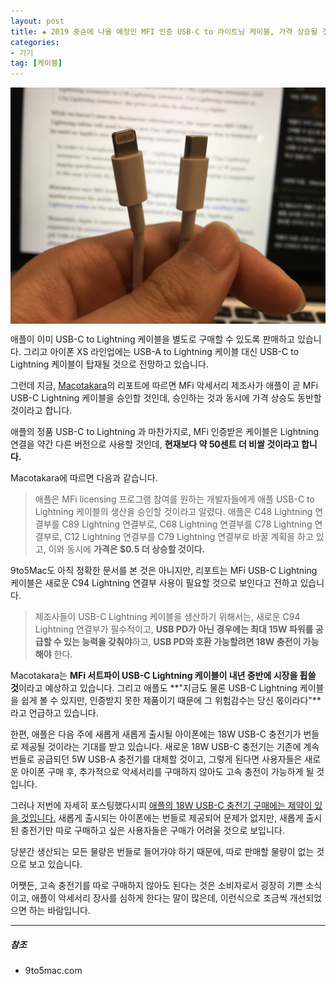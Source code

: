 ```yaml
---  
layout: post  
title: ✚ 2019 중순에 나올 예정인 MFI 인증 USB-C to 라이트닝 케이블, 가격 상승될 것으로 보여..
categories:
- 기기
tag: [케이블]
---  
```

<div class="markdown-image">
<img src="/assets/article_images/2018-09-08-MFi-Lightning/1-1.jpg" alt="" align="middle"/></div>
<p class="drop-korean">
애플이 이미 USB-C to Lightning 케이블을 별도로 구매할 수 있도록 판매하고 있습니다. 그리고 아이폰 XS 라인업에는 USB-A to Lightning 케이블 대신 USB-C to Lightning 케이블이 탑재될 것으로 전망하고 있습니다.
</p>

그런데 지금, [Macotakara](http://www.macotakara.jp/blog/news/entry-35646.html)의 리포트에 따르면 MFi 악세서리 제조사가 애플이 곧 MFi USB-C Lightning 케이블을 승인할 것인데, 승인하는 것과 동시에 가격 상승도 동반할 것이라고 합니다.

애플의 정품 USB-C to Lightning 과 마찬가지로, MFi 인증받은 케이블은 Lightning 연결을 약간 다른 버전으로 사용할 것인데, **현재보다 약 50센트 더 비쌀 것이라고 합니다.**

Macotakara에 따르면 다음과 같습니다.
> 애플은 MFi licensing 프로그램 참여를 원하는 개발자들에게 애플 USB-C to Lightning 케이블의 생산을 승인할 것이라고 알렸다.
> 애플은 C48 Lightning 연결부를 C89 Lightning 연결부로, C68 Lightning 연결부를 C78 Lightning 연결부로, C12 Lightning 연결부를 C79 Lightning 연결부로 바꿀 계획을 하고 있고, 이와 동시에 **가격은 $0.5 더 상승할 것이다.**

9to5Mac도 아직 정확한 문서를 본 것은 아니지만, 리포트는 MFi USB-C Lightning 케이블은 새로운 C94 Lightning 연결부 사용이 필요할 것으로 보인다고 전하고 있습니다.
> 제조사들이 USB-C Lightning 케이블을 생산하기 위해서는, 새로운 C94 Lightning 연결부가 필수적이고, **USB PD가 아닌 경우에는 최대 15W 파워를 공급할 수 있는 능력을 갖춰야**하고, **USB PD와 호환 가능할려면 18W 충전이 가능해야** 한다.

Macotakara는 **MFi 서트파이 USB-C Lightning 케이블이 내년 중반에 시장을 휩쓸 것**이라고 예상하고 있습니다. 그리고 애플도 **"지금도 물론 USB-C Lightning 케이블을 쉽게 볼 수 있지만, 인증받지 못한 제품이기 때문에 그 위험감수는 당신 몫이라다"**라고 언급하고 있습니다.

한편, 애플은 다음 주에 새롭게 새롭게 출시될 아이폰에는 18W USB-C 충전기가 번들로 제공될 것이라는 기대를 받고 있습니다. 새로운 18W USB-C 충전기는 기존에 계속 번들로 공급되던 5W USB-A 충전기를 대체할 것이고, 그렇게 된다면 사용자들은 새로운 아이폰 구매 후, 추가적으로 악세서리를 구매하지 않아도 고속 충전이 가능하게 될 것입니다.

그러나 저번에 자세히 포스팅했다시피 [애플의 18W USB-C 충전기 구매에는 제약이 있을 것입니다.](http://gisadan.github.io/아이폰/기기/2018/07/18/fast-charger.html) 새롭게 출시되는 아이폰에는 번들로 제공되어 문제가 없지만, 새롭게 출시된 충전기만 따로 구매하고 싶은 사용자들은 구매가 어려울 것으로 보입니다.

당분간 생산되는 모든 물량은 번들로 들어가야 하기 때문에, 따로 판매할 물량이 없는 것으로 보고 있습니다.

어쨋든, 고속 충전기를 따로 구매하지 않아도 된다는 것은 소비자로서 굉장히 기쁜 소식이고, 애플이 악세서리 장사를 심하게 한다는 말이 많은데, 이런식으로 조금씩 개선되었으면 하는 바람입니다.

---
##### 참조
* 9to5mac.com
